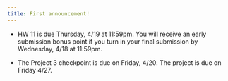 ```yaml
---
title: First announcement!
---
```


* HW 11 is due Thursday, 4/19 at 11:59pm. You will receive an early submission bonus point if you turn in your final submission by Wednesday, 4/18 at 11:59pm.

* The Project 3 checkpoint is due on Friday, 4/20. The project is due on Friday 4/27.

